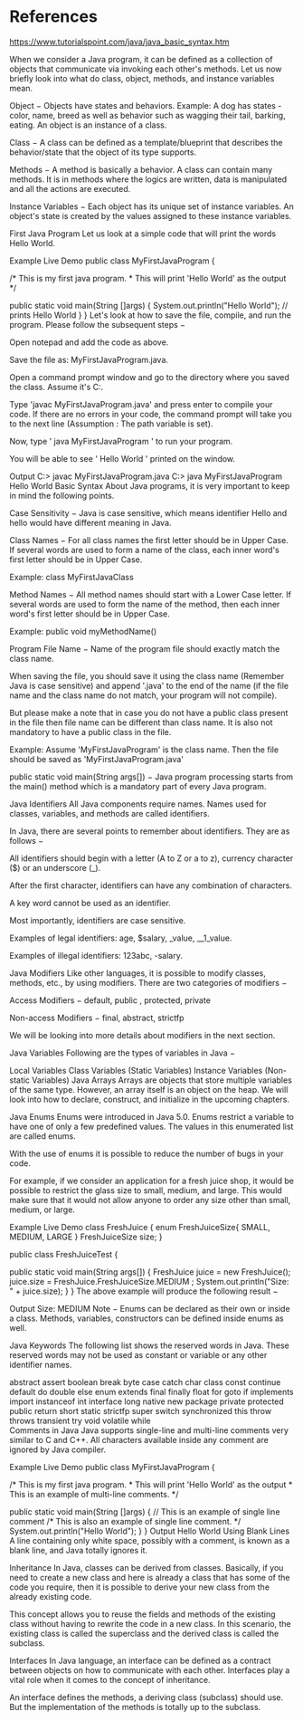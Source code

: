 # References
https://www.tutorialspoint.com/java/java_basic_syntax.htm

When we consider a Java program, it can be defined as a collection of objects that communicate via invoking each other's methods. Let us now briefly look into what do class, object, methods, and instance variables mean.

Object − Objects have states and behaviors. Example: A dog has states - color, name, breed as well as behavior such as wagging their tail, barking, eating. An object is an instance of a class.

Class − A class can be defined as a template/blueprint that describes the behavior/state that the object of its type supports.

Methods − A method is basically a behavior. A class can contain many methods. It is in methods where the logics are written, data is manipulated and all the actions are executed.

Instance Variables − Each object has its unique set of instance variables. An object's state is created by the values assigned to these instance variables.

First Java Program
Let us look at a simple code that will print the words Hello World.

Example
Live Demo
public class MyFirstJavaProgram {

   /* This is my first java program.
    * This will print 'Hello World' as the output
    */

   public static void main(String []args) {
      System.out.println("Hello World"); // prints Hello World
   }
}
Let's look at how to save the file, compile, and run the program. Please follow the subsequent steps −

Open notepad and add the code as above.

Save the file as: MyFirstJavaProgram.java.

Open a command prompt window and go to the directory where you saved the class. Assume it's C:\.

Type 'javac MyFirstJavaProgram.java' and press enter to compile your code. If there are no errors in your code, the command prompt will take you to the next line (Assumption : The path variable is set).

Now, type ' java MyFirstJavaProgram ' to run your program.

You will be able to see ' Hello World ' printed on the window.

Output
C:\> javac MyFirstJavaProgram.java
C:\> java MyFirstJavaProgram
Hello World
Basic Syntax
About Java programs, it is very important to keep in mind the following points.

Case Sensitivity − Java is case sensitive, which means identifier Hello and hello would have different meaning in Java.

Class Names − For all class names the first letter should be in Upper Case. If several words are used to form a name of the class, each inner word's first letter should be in Upper Case.

Example: class MyFirstJavaClass

Method Names − All method names should start with a Lower Case letter. If several words are used to form the name of the method, then each inner word's first letter should be in Upper Case.

Example: public void myMethodName()

Program File Name − Name of the program file should exactly match the class name.

When saving the file, you should save it using the class name (Remember Java is case sensitive) and append '.java' to the end of the name (if the file name and the class name do not match, your program will not compile).

But please make a note that in case you do not have a public class present in the file then file name can be different than class name. It is also not mandatory to have a public class in the file.

Example: Assume 'MyFirstJavaProgram' is the class name. Then the file should be saved as 'MyFirstJavaProgram.java'

public static void main(String args[]) − Java program processing starts from the main() method which is a mandatory part of every Java program.

Java Identifiers
All Java components require names. Names used for classes, variables, and methods are called identifiers.

In Java, there are several points to remember about identifiers. They are as follows −

All identifiers should begin with a letter (A to Z or a to z), currency character ($) or an underscore (_).

After the first character, identifiers can have any combination of characters.

A key word cannot be used as an identifier.

Most importantly, identifiers are case sensitive.

Examples of legal identifiers: age, $salary, _value, __1_value.

Examples of illegal identifiers: 123abc, -salary.

Java Modifiers
Like other languages, it is possible to modify classes, methods, etc., by using modifiers. There are two categories of modifiers −

Access Modifiers − default, public , protected, private

Non-access Modifiers − final, abstract, strictfp

We will be looking into more details about modifiers in the next section.

Java Variables
Following are the types of variables in Java −

Local Variables
Class Variables (Static Variables)
Instance Variables (Non-static Variables)
Java Arrays
Arrays are objects that store multiple variables of the same type. However, an array itself is an object on the heap. We will look into how to declare, construct, and initialize in the upcoming chapters.

Java Enums
Enums were introduced in Java 5.0. Enums restrict a variable to have one of only a few predefined values. The values in this enumerated list are called enums.

With the use of enums it is possible to reduce the number of bugs in your code.

For example, if we consider an application for a fresh juice shop, it would be possible to restrict the glass size to small, medium, and large. This would make sure that it would not allow anyone to order any size other than small, medium, or large.

Example
Live Demo
class FreshJuice {
   enum FreshJuiceSize{ SMALL, MEDIUM, LARGE }
   FreshJuiceSize size;
}

public class FreshJuiceTest {

   public static void main(String args[]) {
      FreshJuice juice = new FreshJuice();
      juice.size = FreshJuice.FreshJuiceSize.MEDIUM ;
      System.out.println("Size: " + juice.size);
   }
}
The above example will produce the following result −

Output
Size: MEDIUM
Note − Enums can be declared as their own or inside a class. Methods, variables, constructors can be defined inside enums as well.

Java Keywords
The following list shows the reserved words in Java. These reserved words may not be used as constant or variable or any other identifier names.

abstract	assert	boolean	break
byte	case	catch	char
class	const	continue	default
do	double	else	enum
extends	final	finally	float
for	goto	if	implements
import	instanceof	int	interface
long	native	new	package
private	protected	public	return
short	static	strictfp	super
switch	synchronized	this	throw
throws	transient	try	void
volatile	while		
Comments in Java
Java supports single-line and multi-line comments very similar to C and C++. All characters available inside any comment are ignored by Java compiler.

Example
Live Demo
public class MyFirstJavaProgram {

   /* This is my first java program.
    * This will print 'Hello World' as the output
    * This is an example of multi-line comments.
    */

   public static void main(String []args) {
      // This is an example of single line comment
      /* This is also an example of single line comment. */
      System.out.println("Hello World");
   }
}
Output
Hello World
Using Blank Lines
A line containing only white space, possibly with a comment, is known as a blank line, and Java totally ignores it.

Inheritance
In Java, classes can be derived from classes. Basically, if you need to create a new class and here is already a class that has some of the code you require, then it is possible to derive your new class from the already existing code.

This concept allows you to reuse the fields and methods of the existing class without having to rewrite the code in a new class. In this scenario, the existing class is called the superclass and the derived class is called the subclass.

Interfaces
In Java language, an interface can be defined as a contract between objects on how to communicate with each other. Interfaces play a vital role when it comes to the concept of inheritance.

An interface defines the methods, a deriving class (subclass) should use. But the implementation of the methods is totally up to the subclass.

